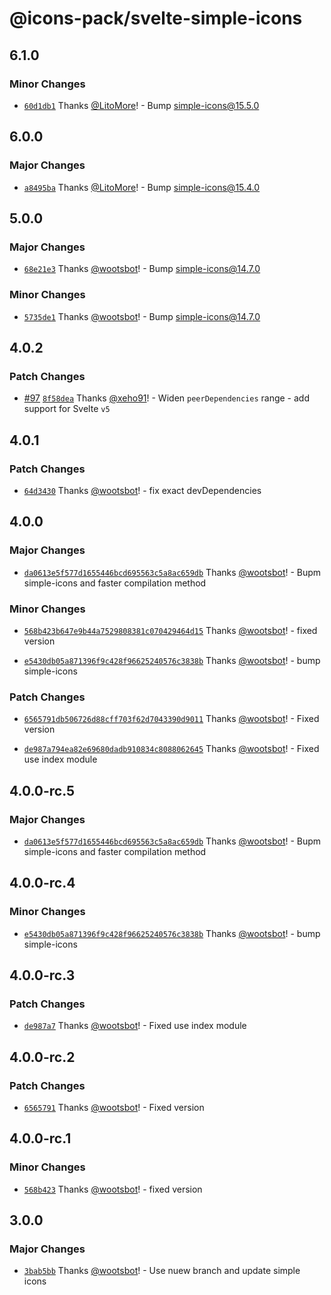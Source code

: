 # @icons-pack/svelte-simple-icons

## 6.1.0

### Minor Changes

- [`60d1db1`](https://github.com/icons-pack/svelte-simple-icons/commit/60d1db1721c3b4f2eda8bf3f12878ec284798492) Thanks [@LitoMore](https://github.com/LitoMore)! - Bump simple-icons@15.5.0

## 6.0.0

### Major Changes

- [`a8495ba`](https://github.com/icons-pack/svelte-simple-icons/commit/a8495ba71a73bdeaebbcef3f04d1d55573c777a9) Thanks [@LitoMore](https://github.com/LitoMore)! - Bump simple-icons@15.4.0

## 5.0.0

### Major Changes

- [`68e21e3`](https://github.com/icons-pack/svelte-simple-icons/commit/68e21e36096ce188ef354e13340ba56b20e61789) Thanks [@wootsbot](https://github.com/wootsbot)! - Bump simple-icons@14.7.0

### Minor Changes

- [`5735de1`](https://github.com/icons-pack/svelte-simple-icons/commit/5735de13e754052a15724d380c2e63f0ecba322e) Thanks [@wootsbot](https://github.com/wootsbot)! - Bump simple-icons@14.7.0

## 4.0.2

### Patch Changes

- [#97](https://github.com/icons-pack/svelte-simple-icons/pull/97) [`8f58dea`](https://github.com/icons-pack/svelte-simple-icons/commit/8f58deae9356464aeb80642f88b56d3695f3ecc1) Thanks [@xeho91](https://github.com/xeho91)! - Widen `peerDependencies` range - add support for Svelte `v5`

## 4.0.1

### Patch Changes

- [`64d3430`](https://github.com/icons-pack/svelte-simple-icons/commit/64d3430b2e569cf3a36a89b218c64eb5759fdf27) Thanks [@wootsbot](https://github.com/wootsbot)! - fix exact devDependencies

## 4.0.0

### Major Changes

- [`da0613e5f577d1655446bcd695563c5a8ac659db`](https://github.com/icons-pack/svelte-simple-icons/commit/da0613e5f577d1655446bcd695563c5a8ac659db) Thanks [@wootsbot](https://github.com/wootsbot)! - Bupm simple-icons and faster compilation method

### Minor Changes

- [`568b423b647e9b44a7529808381c070429464d15`](https://github.com/icons-pack/svelte-simple-icons/commit/568b423b647e9b44a7529808381c070429464d15) Thanks [@wootsbot](https://github.com/wootsbot)! - fixed version

- [`e5430db05a871396f9c428f96625240576c3838b`](https://github.com/icons-pack/svelte-simple-icons/commit/e5430db05a871396f9c428f96625240576c3838b) Thanks [@wootsbot](https://github.com/wootsbot)! - bump simple-icons

### Patch Changes

- [`6565791db506726d88cff703f62d7043390d9011`](https://github.com/icons-pack/svelte-simple-icons/commit/6565791db506726d88cff703f62d7043390d9011) Thanks [@wootsbot](https://github.com/wootsbot)! - Fixed version

- [`de987a794ea82e69680dadb910834c8088062645`](https://github.com/icons-pack/svelte-simple-icons/commit/de987a794ea82e69680dadb910834c8088062645) Thanks [@wootsbot](https://github.com/wootsbot)! - Fixed use index module

## 4.0.0-rc.5

### Major Changes

- [`da0613e5f577d1655446bcd695563c5a8ac659db`](https://github.com/icons-pack/svelte-simple-icons/commit/da0613e5f577d1655446bcd695563c5a8ac659db) Thanks [@wootsbot](https://github.com/wootsbot)! - Bupm simple-icons and faster compilation method

## 4.0.0-rc.4

### Minor Changes

- [`e5430db05a871396f9c428f96625240576c3838b`](https://github.com/icons-pack/svelte-simple-icons/commit/e5430db05a871396f9c428f96625240576c3838b) Thanks [@wootsbot](https://github.com/wootsbot)! - bump simple-icons

## 4.0.0-rc.3

### Patch Changes

- [`de987a7`](https://github.com/icons-pack/svelte-simple-icons/commit/de987a794ea82e69680dadb910834c8088062645) Thanks [@wootsbot](https://github.com/wootsbot)! - Fixed use index module

## 4.0.0-rc.2

### Patch Changes

- [`6565791`](https://github.com/icons-pack/svelte-simple-icons/commit/6565791db506726d88cff703f62d7043390d9011) Thanks [@wootsbot](https://github.com/wootsbot)! - Fixed version

## 4.0.0-rc.1

### Minor Changes

- [`568b423`](https://github.com/icons-pack/svelte-simple-icons/commit/568b423b647e9b44a7529808381c070429464d15) Thanks [@wootsbot](https://github.com/wootsbot)! - fixed version

## 3.0.0

### Major Changes

- [`3bab5bb`](https://github.com/icons-pack/svelte-simple-icons/commit/3bab5bbcbc4b7cf712438e7eae31182047087ead) Thanks [@wootsbot](https://github.com/wootsbot)! - Use nuew branch and update simple icons
